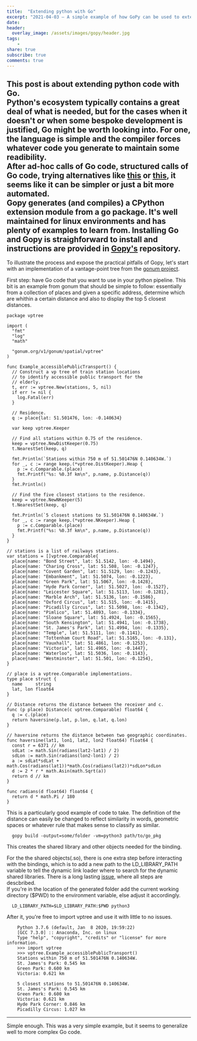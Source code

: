 ```yaml
---
title:  "Extending python with Go"
excerpt: "2021-04-03 — A simple example of how GoPy can be used to extend python with Go native code"
date: 
header:
  overlay_image: /assets/images/gopy/header.jpg 
tags:
    -  
share: true
subscribe: true
comments: true
--- 
```



This post is about extending python code with Go.  
Python's ecosystem typically contains a great deal of what is needed, but for the cases when it doesn't or when some bespoke development is justified, Go might be worth looking into. For one, the language is simple and the compiler forces whatever code you generate to maintain some readibility.   
After ad-hoc calls of Go code, structured calls of Go code, trying alternatives like [this](https://www.ardanlabs.com/blog/2020/07/extending-python-with-go.html) or [this](https://medium.com/@andreastagi/extending-python-with-go-part-1-6d0c8bb7dd56), it seems like it can be simpler or just a bit more automated.   
Gopy generates (and compiles) a CPython extension module from a go package. It's well maintained for linux environments and has plenty of examples to learn from. Installing Go and Gopy is straighforward to install and instructions are provided in [Gopy's](https://github.com/go-python/gopy) repository.  
---

To illustrate the process and expose the practical pitfalls of Gopy, let's start with an implementation of a vantage-point tree from the [gonum project](https://github.com/gonum/gonum/blob/master/spatial/vptree/vptree.go).   

First step: have Go code that you want to use in your python pipeline. This bit is an example from gonum that should be simple to follow: essentially from a collection of places and given a specific address, determine which are whithin a certain distance and also to display the top 5 closest distances.   

    package vptree

    import (
      "fmt"
      "log"
      "math"

      "gonum.org/v1/gonum/spatial/vptree"
    )

    func Example_accessiblePublicTransport() {
      // Construct a vp tree of train station locations
      // to identify accessible public transport for the
      // elderly.
      t, err := vptree.New(stations, 5, nil)
      if err != nil {
        log.Fatal(err)
      }

      // Residence.
      q := place{lat: 51.501476, lon: -0.140634}

      var keep vptree.Keeper

      // Find all stations within 0.75 of the residence.
      keep = vptree.NewDistKeeper(0.75)
      t.NearestSet(keep, q)

      fmt.Println(`Stations within 750 m of 51.501476N 0.140634W.`)
      for _, c := range keep.(*vptree.DistKeeper).Heap {
        p := c.Comparable.(place)
        fmt.Printf("%s: %0.3f km\n", p.name, p.Distance(q))
      }
      fmt.Println()

      // Find the five closest stations to the residence.
      keep = vptree.NewNKeeper(5)
      t.NearestSet(keep, q)

      fmt.Println(`5 closest stations to 51.501476N 0.140634W.`)
      for _, c := range keep.(*vptree.NKeeper).Heap {
        p := c.Comparable.(place)
        fmt.Printf("%s: %0.3f km\n", p.name, p.Distance(q))
      }
    }

    // stations is a list of railways stations.
    var stations = []vptree.Comparable{
      place{name: "Bond Street", lat: 51.5142, lon: -0.1494},
      place{name: "Charing Cross", lat: 51.508, lon: -0.1247},
      place{name: "Covent Garden", lat: 51.5129, lon: -0.1243},
      place{name: "Embankment", lat: 51.5074, lon: -0.1223},
      place{name: "Green Park", lat: 51.5067, lon: -0.1428},
      place{name: "Hyde Park Corner", lat: 51.5027, lon: -0.1527},
      place{name: "Leicester Square", lat: 51.5113, lon: -0.1281},
      place{name: "Marble Arch", lat: 51.5136, lon: -0.1586},
      place{name: "Oxford Circus", lat: 51.515, lon: -0.1415},
      place{name: "Picadilly Circus", lat: 51.5098, lon: -0.1342},
      place{name: "Pimlico", lat: 51.4893, lon: -0.1334},
      place{name: "Sloane Square", lat: 51.4924, lon: -0.1565},
      place{name: "South Kensington", lat: 51.4941, lon: -0.1738},
      place{name: "St. James's Park", lat: 51.4994, lon: -0.1335},
      place{name: "Temple", lat: 51.5111, lon: -0.1141},
      place{name: "Tottenham Court Road", lat: 51.5165, lon: -0.131},
      place{name: "Vauxhall", lat: 51.4861, lon: -0.1253},
      place{name: "Victoria", lat: 51.4965, lon: -0.1447},
      place{name: "Waterloo", lat: 51.5036, lon: -0.1143},
      place{name: "Westminster", lat: 51.501, lon: -0.1254},
    }

    // place is a vptree.Comparable implementations.
    type place struct {
      name     string
      lat, lon float64
    }

    // Distance returns the distance between the receiver and c.
    func (p place) Distance(c vptree.Comparable) float64 {
      q := c.(place)
      return haversine(p.lat, p.lon, q.lat, q.lon)
    }

    // haversine returns the distance between two geographic coordinates.
    func haversine(lat1, lon1, lat2, lon2 float64) float64 {
      const r = 6371 // km
      sdLat := math.Sin(radians(lat2-lat1) / 2)
      sdLon := math.Sin(radians(lon2-lon1) / 2)
      a := sdLat*sdLat + math.Cos(radians(lat1))*math.Cos(radians(lat2))*sdLon*sdLon
      d := 2 * r * math.Asin(math.Sqrt(a))
      return d // km
    }

    func radians(d float64) float64 {
      return d * math.Pi / 180
    }   


This is a particularly good example of code to take. The definition of the distance can easily be changed to reflect similarity in words, geometric spaces or whatever rule that makes sense to classify as similar.  

      gopy build -output=some/folder -vm=python3 path/to/go_pkg
      
This creates the shared library and other objects needed for the binding. 

For the the shared objects(.so), there is one extra step before interacting with the bindings, which is to add a new path to the LD_LIBRARY_PATH variable to tell the dynamic link loader where to search for the dynamic shared libraries. There is a long lasting [issue](https://github.com/go-python/gopy/issues/203), where all steps are descbribed.  
If you're in the location of the generated folder add the current working directory ($PWD) to the environment variable, else adjust it accordingly.

      LD_LIBRARY_PATH=$LD_LIBRARY_PATH:$PWD python3

After it, you're free to import vptree and use it with little to no issues.    


        Python 3.7.6 (default, Jan  8 2020, 19:59:22) 
        [GCC 7.3.0] :: Anaconda, Inc. on linux
        Type "help", "copyright", "credits" or "license" for more information.
        >>> import vptree
        >>> vptree.Example_accessiblePublicTransport()
        Stations within 750 m of 51.501476N 0.140634W.
        St. James's Park: 0.545 km
        Green Park: 0.600 km
        Victoria: 0.621 km

        5 closest stations to 51.501476N 0.140634W.
        St. James's Park: 0.545 km
        Green Park: 0.600 km
        Victoria: 0.621 km
        Hyde Park Corner: 0.846 km
        Picadilly Circus: 1.027 km

--- 

Simple enough.
This was a very simple example, but it seems to generalize well to more complex Go code.   
